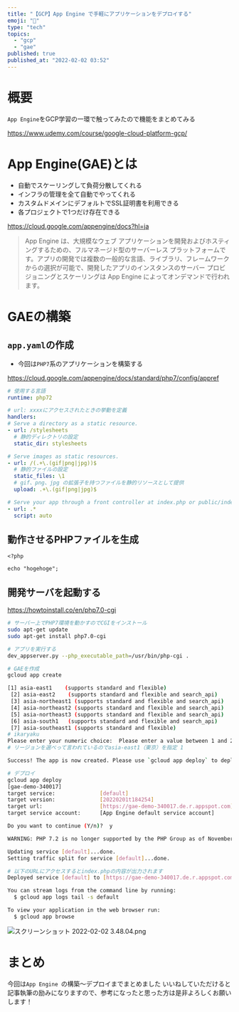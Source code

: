 ```yaml
---
title: "【GCP】App Engine で手軽にアプリケーションをデプロイする"
emoji: "🚀"
type: "tech"
topics:
  - "gcp"
  - "gae"
published: true
published_at: "2022-02-02 03:52"
---
```


# 概要

`App Engine`をGCP学習の一環で触ってみたので機能をまとめてみる

https://www.udemy.com/course/google-cloud-platform-gcp/

# App Engine(GAE)とは

- 自動でスケーリングして負荷分散してくれる
- インフラの管理を全て自動でやってくれる
- カスタムドメインにデフォルトでSSL証明書を利用できる
- 各プロジェクトで1つだけ存在できる

https://cloud.google.com/appengine/docs?hl=ja

> App Engine は、大規模なウェブ アプリケーションを開発およびホスティングするための、フルマネージド型のサーバーレス プラットフォームです。アプリの開発では複数の一般的な言語、ライブラリ、フレームワークからの選択が可能で、開発したアプリのインスタンスのサーバー プロビジョニングとスケーリングは App Engine によってオンデマンドで行われます。



# GAEの構築

## `app.yaml`の作成

- 今回は`PHP7`系のアプリケーションを構築する

https://cloud.google.com/appengine/docs/standard/php7/config/appref
 
```yaml:app.yaml
# 使用する言語
runtime: php72

# url: xxxxにアクセスされたときの挙動を定義
handlers:
# Serve a directory as a static resource.
- url: /stylesheets
  # 静的ディレクトリの設定
  static_dir: stylesheets

# Serve images as static resources.
- url: /(.+\.(gif|png|jpg))$
  # 静的ファイルの設定
  static_files: \1
  # gif、png、jpg の拡張子を持つファイルを静的リソースとして提供
  upload: .+\.(gif|png|jpg)$

# Serve your app through a front controller at index.php or public/index.php.
- url: .*
  script: auto
```

## 動作させるPHPファイルを生成

```php:index.php
<?php 

echo "hogehoge";
```

## 開発サーバを起動する

https://howtoinstall.co/en/php7.0-cgi

```bash
# サーバー上でPHP7環境を動かすのでCGIをインストール
sudo apt-get update
sudo apt-get install php7.0-cgi

# アプリを実行する
dev_appserver.py --php_executable_path=/usr/bin/php-cgi .

# GAEを作成
gcloud app create

[1] asia-east1    (supports standard and flexible)
 [2] asia-east2    (supports standard and flexible and search_api)
 [3] asia-northeast1 (supports standard and flexible and search_api)
 [4] asia-northeast2 (supports standard and flexible and search_api)
 [5] asia-northeast3 (supports standard and flexible and search_api)
 [6] asia-south1   (supports standard and flexible and search_api)
 [7] asia-southeast1 (supports standard and flexible)
# ikaryaku
Please enter your numeric choice:  Please enter a value between 1 and 24:
# リージョンを選べって言われているのでasia-east1（東京）を指定 1

Success! The app is now created. Please use `gcloud app deploy` to deploy your first app.

# デプロイ
gcloud app deploy
[gae-demo-340017]
target service:              [default]
target version:              [20220201t184254]
target url:                  [https://gae-demo-340017.de.r.appspot.com]
target service account:      [App Engine default service account]

Do you want to continue (Y/n)?  y

WARNING: PHP 7.2 is no longer supported by the PHP Group as of November 2020. We recommend you to upgrade to the latest version of PHP runtime as soon as possible. For details on upgrading, see https://cloud.google.com/appengine/docs/standard/php7/runtime.

Updating service [default]...done.     
Setting traffic split for service [default]...done.

# 以下のURLにアクセスするとindex.phpの内容が出力されます
Deployed service [default] to [https://gae-demo-340017.de.r.appspot.com]

You can stream logs from the command line by running:
  $ gcloud app logs tail -s default

To view your application in the web browser run:
  $ gcloud app browse
```

![スクリーンショット 2022-02-02 3.48.04.png](https://qiita-image-store.s3.ap-northeast-1.amazonaws.com/0/555632/1da9de2e-2daf-5665-e5e9-006b57c82a0f.png)

# まとめ

今回は`App Engine `の構築〜デプロイまでまとめました
いいねしていただけると記事執筆の励みになりますので、参考になったと思った方は是非よろしくお願いします！
